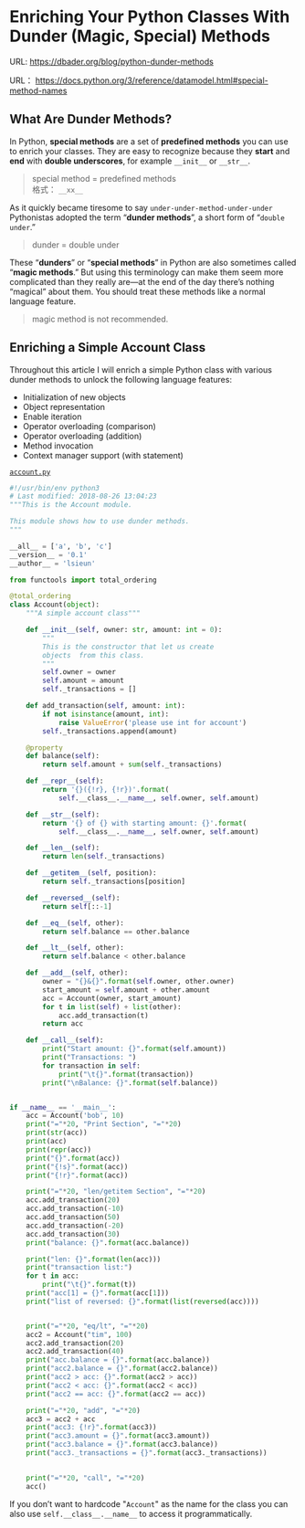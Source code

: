 # Enriching Your Python Classes With Dunder (Magic, Special) Methods

URL: https://dbader.org/blog/python-dunder-methods

URL： https://docs.python.org/3/reference/datamodel.html#special-method-names


## What Are Dunder Methods?

In Python, **special methods** are a set of **predefined methods** you can use to enrich your classes. They are easy to recognize because they **start** and **end** with **double underscores**, for example `__init__` or `__str__`.

> special method = predefined methods  
> 格式： `__xx__`

As it quickly became tiresome to say `under-under-method-under-under` Pythonistas adopted the term “**dunder methods**”, a short form of “`double under`.”

> dunder = double under

These “**dunders**” or “**special methods**” in Python are also sometimes called “**magic methods**.” But using this terminology can make them seem more complicated than they really are—at the end of the day there’s nothing “magical” about them. You should treat these methods like a normal language feature.

> magic method is not recommended.

## Enriching a Simple Account Class

Throughout this article I will enrich a simple Python class with various dunder methods to unlock the following language features:

- Initialization of new objects
- Object representation
- Enable iteration
- Operator overloading (comparison)
- Operator overloading (addition)
- Method invocation
- Context manager support (with statement)

[`account.py`](code/account.py)

```python
#!/usr/bin/env python3
# Last modified: 2018-08-26 13:04:23
"""This is the Account module.

This module shows how to use dunder methods.
"""

__all__ = ['a', 'b', 'c']
__version__ = '0.1'
__author__ = 'lsieun' 

from functools import total_ordering

@total_ordering
class Account(object):
    """A simple account class"""

    def __init__(self, owner: str, amount: int = 0):
        """
        This is the constructor that let us create
        objects  from this class.
        """
        self.owner = owner
        self.amount = amount
        self._transactions = []

    def add_transaction(self, amount: int):
        if not isinstance(amount, int):
            raise ValueError('please use int for account')
        self._transactions.append(amount)

    @property
    def balance(self):
        return self.amount + sum(self._transactions)

    def __repr__(self):
        return '{}({!r}, {!r})'.format(
            self.__class__.__name__, self.owner, self.amount)

    def __str__(self):
        return '{} of {} with starting amount: {}'.format(
            self.__class__.__name__, self.owner, self.amount)

    def __len__(self):
        return len(self._transactions)

    def __getitem__(self, position):
        return self._transactions[position]

    def __reversed__(self):
        return self[::-1]

    def __eq__(self, other):
        return self.balance == other.balance

    def __lt__(self, other):
        return self.balance < other.balance

    def __add__(self, other):
        owner = "{}&{}".format(self.owner, other.owner)
        start_amount = self.amount + other.amount
        acc = Account(owner, start_amount)
        for t in list(self) + list(other):
            acc.add_transaction(t)
        return acc

    def __call__(self):
        print("Start amount: {}".format(self.amount))
        print("Transactions: ")
        for transaction in self:
            print("\t{}".format(transaction))
        print("\nBalance: {}".format(self.balance))


if __name__ == '__main__':
    acc = Account('bob', 10)
    print("="*20, "Print Section", "="*20)
    print(str(acc))
    print(acc)
    print(repr(acc))
    print("{}".format(acc))
    print("{!s}".format(acc))
    print("{!r}".format(acc))

    print("="*20, "len/getitem Section", "="*20)
    acc.add_transaction(20)
    acc.add_transaction(-10)
    acc.add_transaction(50)
    acc.add_transaction(-20)
    acc.add_transaction(30)
    print("balance: {}".format(acc.balance))

    print("len: {}".format(len(acc)))
    print("transaction list:")
    for t in acc:
        print("\t{}".format(t))
    print("acc[1] = {}".format(acc[1]))
    print("list of reversed: {}".format(list(reversed(acc))))


    print("="*20, "eq/lt", "="*20)
    acc2 = Account("tim", 100)
    acc2.add_transaction(20)
    acc2.add_transaction(40)
    print("acc.balance = {}".format(acc.balance))
    print("acc2.balance = {}".format(acc2.balance))
    print("acc2 > acc: {}".format(acc2 > acc))
    print("acc2 < acc: {}".format(acc2 < acc))
    print("acc2 == acc: {}".format(acc2 == acc))

    print("="*20, "add", "="*20)
    acc3 = acc2 + acc
    print("acc3: {!r}".format(acc3))
    print("acc3.amount = {}".format(acc3.amount))
    print("acc3.balance = {}".format(acc3.balance))
    print("acc3._transactions = {}".format(acc3._transactions))
    

    print("="*20, "call", "="*20)
    acc()

```

If you don’t want to hardcode "`Account`" as the name for the class you can also use `self.__class__.__name__` to access it programmatically.










